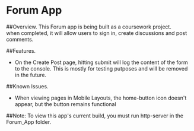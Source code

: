 # Forum App
##Overview.
This Forum app is  being built as a coursework project.  
when completed, it will allow users to sign in, create discussions and post comments.

##Features.
- On the Create Post page, hitting submit will log the content of the form to the console. This is mostly for testing putposes and will be removed in the future.

##Known Issues.
- When viewing pages in Mobile Layouts, the home-button icon doesn't appear, but the button remains functional

##Note:
To view this app's current build, you must run http-server in the Forum_App folder.